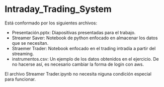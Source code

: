 # Intraday_Trading_System

Está conformado por los siguientes archivos:

- Presentación.pptx: Diapositivas presentadas para el trabajo.
- Streamer Saver: Notebook de python enfocado en almacenar los datos que se necesitan.
- Straemer Trader: Notebook enfocado en el trading intradía a partir del streaming.
- instrumentos.csv: Un ejemplo de los datos obtenidos en el ejercicio.
De no hacerse así, es necesario cambiar la forma de login con aws.

El archivo Streamer Trader.ipynb no necesita niguna condición especial para funcionar.
